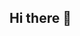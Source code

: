 ## Hi there 👋

<!--
**agl5702/agl5702** is a ✨ _special_ ✨ repository because its `README.md` (this file) appears on your GitHub profile.
<img src="https://imgur.com/JgjpKaQ">
Here are some ideas to get you started:

- 🔭 I’m currently working on ...
- 🌱 I’m currently learning ...
- 👯 I’m looking to collaborate on ...
- 🤔 I’m looking for help with ...
- 💬 Ask me about ...
- 📫 How to reach me: ...
- 😄 Pronouns: ...
- ⚡ Fun fact: ...
-->
